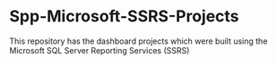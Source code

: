 # Spp-Microsoft-SSRS-Projects
This repository has the dashboard projects which were built using the Microsoft SQL Server Reporting Services (SSRS)
